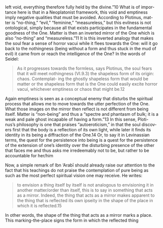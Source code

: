 left void, everything therefore fully held by the divine.”10 What is of impor- tance  here  is  that  in  a  Neoplatonist  framework,  this  void  and  emptiness   imply negative qualities that must be avoided. According to Plotinus, mat- ter is “no-thing,” “evil,” “feminine,” “measureless,” but this evilness is not  ontological,  simply  because  all  that  exists  participates  in  the  fundamental   goodness of the One. Matter is then an inverted mirror of the One which is  also “no-thing” and “measureless.”11 It is this inverted analogy that makes  the soul fear a sense of horror vacui while it flees towards the One: will it  go back to the nothingness (being without a form and thus stuck in the mud  of evil) it came from or reach the intelligence of the One? In the words of  Seidel:

> As it progresses towards the formless, says Plotinus, the soul fears that it will  meet nothingness (VI.9.3) the shapeless form of its origin: chaos. Contemplat- ing the ghostly shapeless form that would be matter or the shapeless form that  is the One could easily excite horror vacui, whichever emptiness or chaos that  might be.12 

Again emptiness is seen as a conceptual enemy that disturbs the spiritual  process  that  allows  me  to  move  towards  the  utter  perfection  of  the  One.   What  those  images  on  the  mirror  then  reflect  is  not  different  from  being   itself.  Matter  is  “non-being”  and  thus  a  “spectre  and  phantasm  of  bulk;  it   is a weak and pale ghost incapable of having a form.”13 In this sense, Ploti- nus’s philosophy is one that praises “autoeroticism,” in that the soul discov- ers first that the body is a reflection of its own light, while later it finds its  identity  in  its  being  a  diffraction  of  the  One.14  Or,  to  say  it  in  Levinassian   terms, the quest for the persistence into being is a quest for the persistence  of the extension of one’s identity over the disturbing presence of the other  that  faces  me  and  thus  asks  me  irredeemably  not  to  be,  but  rather  to  be   accountable for her/him

Now, a simple remark of Ibn ‘Arabī should already raise our attention to  the fact that his teachings do not praise the contemplation of pure being as  such as the most perfect spiritual vision one may receive. He writes:

> to envision a thing itself by itself is not analogous to envisioning it in another  matter/order  than  itself,  this  is  to  say  in  something  that  acts  as  a  mirror.   Indeed,  the  thing  that  acts  as  a  mirror  makes  apparent  to  the  thing  that  is   reflected its own ipseity in the shape of the place in which it is reflected.15

In  other  words,  the  shape  of  the  thing  that  acts  as  a  mirror  marks  a   place.  This  marking-the-place  signs  the  form  in  which  the  reflected  thing 
